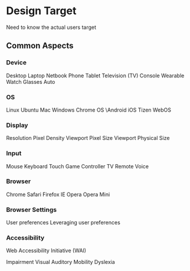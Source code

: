 Design Target
=============

Need to know the actual users target

Common Aspects
--------------

### Device

Desktop
Laptop
Netbook
Phone
Tablet
Television (TV)
Console
Wearable
  Watch
  Glasses
Auto

### OS

Linux
  Ubuntu
Mac
Windows
Chrome OS
\Android
iOS
Tizen
WebOS

### Display

Resolution
Pixel Density
Viewport Pixel Size
Viewport Physical Size

### Input

Mouse
Keyboard
Touch
Game Controller
TV Remote
Voice

### Browser

Chrome
Safari
Firefox
IE
Opera
Opera Mini

### Browser Settings

User preferences
Leveraging user preferences

### Accessibility

Web Accessibility Initiative (WAI)

Impairment
  Visual
  Auditory
  Mobility
  Dyslexia

